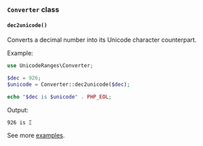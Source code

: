 ### `Converter` class

#### `dec2unicode()`

Converts a decimal number into its Unicode character counterpart.

Example:

```php
use UnicodeRanges\Converter;

$dec = 926;
$unicode = Converter::dec2unicode($dec);

echo "$dec is $unicode" . PHP_EOL;
```

Output:

```
926 is Ξ
```

See more [examples](https://github.com/programarivm/unicode-ranges/tree/master/examples/converter).
